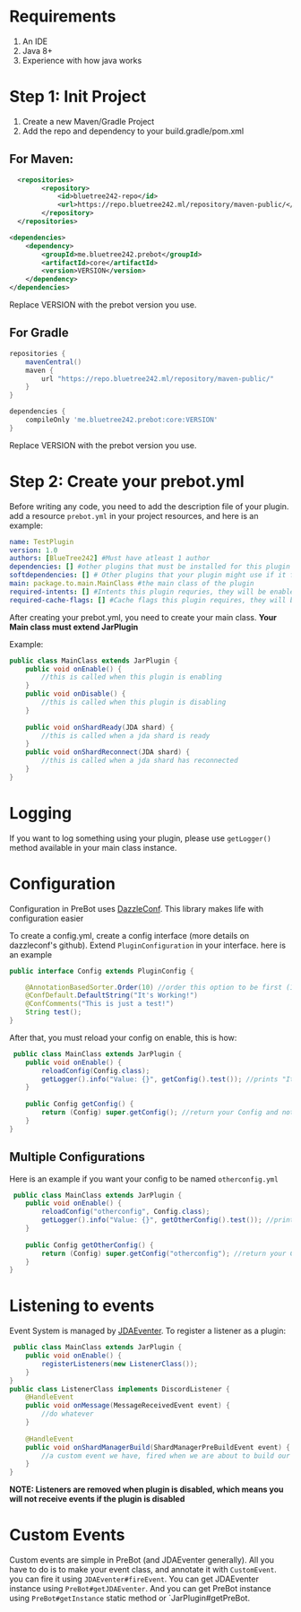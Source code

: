 # Requirements

1. An IDE
2. Java 8+
3. Experience with how java works

# Step 1: Init Project

1. Create a new Maven/Gradle Project
2. Add the repo and dependency to your build.gradle/pom.xml

## For Maven:

```xml
  <repositories>
        <repository>
            <id>bluetree242-repo</id>
            <url>https://repo.bluetree242.ml/repository/maven-public/</url>
        </repository>     
  </repositories>
```

```xml
<dependencies>
    <dependency>
        <groupId>me.bluetree242.prebot</groupId>
        <artifactId>core</artifactId>
        <version>VERSION</version>
    </dependency>
</dependencies>
```

Replace VERSION with the prebot version you use.

## For Gradle

```groovy
repositories {
    mavenCentral()
    maven {
        url "https://repo.bluetree242.ml/repository/maven-public/"
    }
}
```

```groovy
dependencies {
    compileOnly 'me.bluetree242.prebot:core:VERSION'
}
```

Replace VERSION with the prebot version you use.

# Step 2: Create your prebot.yml

Before writing any code, you need to add the description file of your plugin.
add a resource `prebot.yml` in your project resources, and here is an example:

```yaml
name: TestPlugin
version: 1.0
authors: [BlueTree242] #Must have atleast 1 author
dependencies: [] #other plugins that must be installed for this plugin to work
softdependencies: [] # Other plugins that your plugin might use if it finds it installed
main: package.to.main.MainClass #the main class of the plugin
required-intents: [] #Intents this plugin requries, they will be enabled when the bot starts
required-cache-flags: [] #Cache flags this plugin requires, they will be enabled when the bot starts
```

After creating your prebot.yml, you need to create your main class. **Your Main class must extend JarPlugin**

Example:

```java
public class MainClass extends JarPlugin {
    public void onEnable() {
        //this is called when this plugin is enabling
    }
    public void onDisable() {
        //this is called when this plugin is disabling
    }
    
    public void onShardReady(JDA shard) {
        //this is called when a jda shard is ready
    }
    public void onShardReconnect(JDA shard) {
        //this is called when a jda shard has reconnected
    }
}
```

# Logging

If you want to log something using your plugin, please use `getLogger()` method available in your main class instance.

# Configuration

Configuration in PreBot uses [DazzleConf](https://github.com/A248/DazzleConf). This library makes life with
configuration easier

To create a config.yml, create a config interface (more details on dazzleconf's github).
Extend `PluginConfiguration` in your interface. here is an example

```java
public interface Config extends PluginConfig {

    @AnnotationBasedSorter.Order(10) //order this option to be first (10 and not 1 to ease if you want to add others above it later)
    @ConfDefault.DefaultString("It's Working!")
    @ConfComments("This is just a test!")
    String test();
}
```

After that, you must reload your config on enable, this is how:

```java
 public class MainClass extends JarPlugin {
    public void onEnable() {
        reloadConfig(Config.class);
        getLogger().info("Value: {}", getConfig().test()); //prints "It's Working!"
    }
    
    public Config getConfig() {
        return (Config) super.getConfig(); //return your Config and not PluginConfig
    }
}
```

## Multiple Configurations

Here is an example if you want your config to be named `otherconfig.yml`

```java
 public class MainClass extends JarPlugin {
    public void onEnable() {
        reloadConfig("otherconfig", Config.class);
        getLogger().info("Value: {}", getOtherConfig().test()); //prints "It's Working!"
    }
    
    public Config getOtherConfig() {
        return (Config) super.getConfig("otherconfig"); //return your Config and not PluginConfig
    }
}
```

# Listening to events

Event System is managed by [JDAEventer](https://github.com/BlueTree242/JDAEventer). To register a listener as a plugin:

```java
 public class MainClass extends JarPlugin {
    public void onEnable() {
        registerListeners(new ListenerClass()); 
    }
}
public class ListenerClass implements DiscordListener {
    @HandleEvent
    public void onMessage(MessageReceivedEvent event) {
        //do whatever
    }
    
    @HandleEvent
    public void onShardManagerBuild(ShardManagerPreBuildEvent event) {
        //a custom event we have, fired when we are about to build our shard manager.
    }
}
```

**NOTE: Listeners are removed when plugin is disabled, which means you will not receive events if the plugin is
disabled**

# Custom Events

Custom events are simple in PreBot (and JDAEventer generally). All you have to do is to make
your event class, and annotate it with `CustomEvent`. you can fire it using `JDAEventer#fireEvent`.
You can get JDAEventer instance using `PreBot#getJDAEventer`. And you can get PreBot instance using `PreBot#getInstance`
static method or `JarPlugin#getPreBot.

